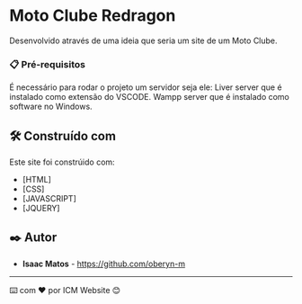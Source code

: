 # Moto Clube Redragon

Desenvolvido através de uma ideia que seria um site de um Moto Clube.


### 📋 Pré-requisitos

É necessário para rodar o projeto um servidor seja ele:
Liver server que é instalado como extensão do VSCODE.
Wampp server que é instalado como software no Windows.


## 🛠️ Construído com

Este site foi constrúido com:

* [HTML]
* [CSS]
* [JAVASCRIPT]
* [JQUERY]

## ✒️ Autor

* **Isaac Matos** - https://github.com/oberyn-m

---
⌨️ com ❤️ por ICM Website 😊
